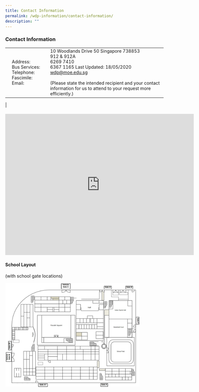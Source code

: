 ```yaml
---
title: Contact Information
permalink: /wdp-information/contact-information/
description: ""
---
```

### **Contact Information**

|  |  |  |
|---|---|---|
|  | Address:<br>Bus Services: Telephone:<br>Fascimile:<br>Email: | 10 Woodlands Drive 50 Singapore 738853<br>912 &amp; 912A<br>6269 7410<br>6367 1165 Last Updated: 18/05/2020<br>wdp@moe.edu.sg<br><br>(Please state the intended recipient and your contact information for us to attend to your request more efficiently.)
| 

#### **<iframe loading="lazy" allowfullscreen="" style="border:0;" height="450" width="600" src="https://www.google.com/maps/embed?pb=!1m18!1m12!1m3!1d352.54258294030404!2d103.79183108026889!3d1.4367253730133043!2m3!1f0!2f0!3f0!3m2!1i1024!2i768!4f13.1!3m3!1m2!1s0x31da13ad7fe28ee5%3A0x7fcae73321ef6465!2sWoodlands%20Primary%20School!5e0!3m2!1sen!2ssg!4v1676560062289!5m2!1sen!2ssg"></iframe>**


#### **School Layout**
(with school gate locations)

<img style="width:85%" src="/images/sch%20layout.jpg">